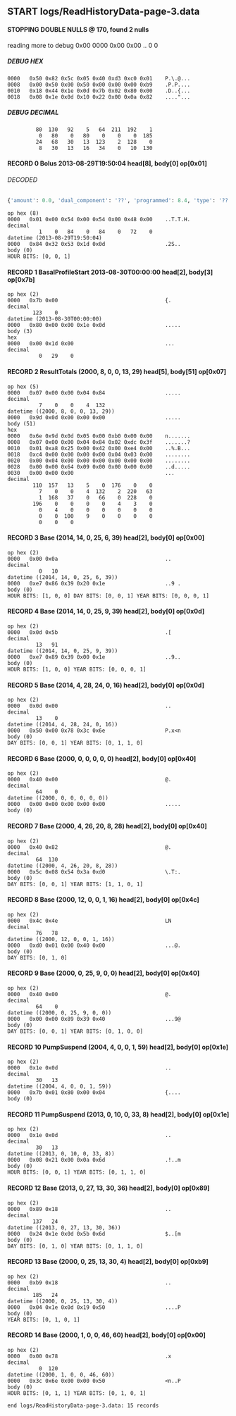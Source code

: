 ## START logs/ReadHistoryData-page-3.data
#### STOPPING DOUBLE NULLS @ 170, found 2 nulls
reading more to debug 0x00
    0000   0x00 0x00                                  ..
              0    0
##### DEBUG HEX
    0000   0x50 0x82 0x5c 0x05 0x40 0xd3 0xc0 0x01    P.\.@...
    0008   0x00 0x50 0x00 0x50 0x00 0x00 0x00 0xb9    .P.P....
    0010   0x18 0x44 0x1e 0x0d 0x7b 0x02 0x80 0x00    .D..{...
    0018   0x08 0x1e 0x0d 0x10 0x22 0x00 0x0a 0x82    ...."...
##### DEBUG DECIMAL
             80  130   92    5   64  211  192    1
              0   80    0   80    0    0    0  185
             24   68   30   13  123    2  128    0
              8   30   13   16   34    0   10  130
#### RECORD 0 Bolus 2013-08-29T19:50:04 head[8], body[0] op[0x01]
###### DECODED
```python
{'amount': 0.0, 'dual_component': '??', 'programmed': 8.4, 'type': '??'}
```
    op hex (8)
    0000   0x01 0x00 0x54 0x00 0x54 0x00 0x48 0x00    ..T.T.H.
    decimal
              1    0   84    0   84    0   72    0
    datetime (2013-08-29T19:50:04)
    0000   0x84 0x32 0x53 0x1d 0x0d                   .2S..
    body (0)
    HOUR BITS: [0, 0, 1]
#### RECORD 1 BasalProfileStart 2013-08-30T00:00:00 head[2], body[3] op[0x7b]

    op hex (2)
    0000   0x7b 0x00                                  {.
    decimal
            123    0
    datetime (2013-08-30T00:00:00)
    0000   0x80 0x00 0x00 0x1e 0x0d                   .....
    body (3)
    hex
    0000   0x00 0x1d 0x00                             ...
    decimal
              0   29    0

#### RECORD 2 ResultTotals (2000, 8, 0, 0, 13, 29) head[5], body[51] op[0x07]

    op hex (5)
    0000   0x07 0x00 0x00 0x04 0x84                   .....
    decimal
              7    0    0    4  132
    datetime ((2000, 8, 0, 0, 13, 29))
    0000   0x9d 0x0d 0x00 0x00 0x00                   .....
    body (51)
    hex
    0000   0x6e 0x9d 0x0d 0x05 0x00 0xb0 0x00 0x00    n.......
    0008   0x07 0x00 0x00 0x04 0x84 0x02 0xdc 0x3f    .......?
    0010   0x01 0xa8 0x25 0x00 0x42 0x00 0xe4 0x00    ..%.B...
    0018   0xc4 0x00 0x00 0x00 0x00 0x04 0x03 0x00    ........
    0020   0x00 0x04 0x00 0x00 0x00 0x00 0x00 0x00    ........
    0028   0x00 0x00 0x64 0x09 0x00 0x00 0x00 0x00    ..d.....
    0030   0x00 0x00 0x00                             ...
    decimal
            110  157   13    5    0  176    0    0
              7    0    0    4  132    2  220   63
              1  168   37    0   66    0  228    0
            196    0    0    0    0    4    3    0
              0    4    0    0    0    0    0    0
              0    0  100    9    0    0    0    0
              0    0    0

#### RECORD 3 Base (2014, 14, 0, 25, 6, 39) head[2], body[0] op[0x00]

    op hex (2)
    0000   0x00 0x0a                                  ..
    decimal
              0   10
    datetime ((2014, 14, 0, 25, 6, 39))
    0000   0xe7 0x86 0x39 0x20 0x1e                   ..9 .
    body (0)
    HOUR BITS: [1, 0, 0] DAY BITS: [0, 0, 1] YEAR BITS: [0, 0, 0, 1]
#### RECORD 4 Base (2014, 14, 0, 25, 9, 39) head[2], body[0] op[0x0d]

    op hex (2)
    0000   0x0d 0x5b                                  .[
    decimal
             13   91
    datetime ((2014, 14, 0, 25, 9, 39))
    0000   0xe7 0x89 0x39 0x00 0x1e                   ..9..
    body (0)
    HOUR BITS: [1, 0, 0] YEAR BITS: [0, 0, 0, 1]
#### RECORD 5 Base (2014, 4, 28, 24, 0, 16) head[2], body[0] op[0x0d]

    op hex (2)
    0000   0x0d 0x00                                  ..
    decimal
             13    0
    datetime ((2014, 4, 28, 24, 0, 16))
    0000   0x50 0x00 0x78 0x3c 0x6e                   P.x<n
    body (0)
    DAY BITS: [0, 0, 1] YEAR BITS: [0, 1, 1, 0]
#### RECORD 6 Base (2000, 0, 0, 0, 0, 0) head[2], body[0] op[0x40]

    op hex (2)
    0000   0x40 0x00                                  @.
    decimal
             64    0
    datetime ((2000, 0, 0, 0, 0, 0))
    0000   0x00 0x00 0x00 0x00 0x00                   .....
    body (0)

#### RECORD 7 Base (2000, 4, 26, 20, 8, 28) head[2], body[0] op[0x40]

    op hex (2)
    0000   0x40 0x82                                  @.
    decimal
             64  130
    datetime ((2000, 4, 26, 20, 8, 28))
    0000   0x5c 0x08 0x54 0x3a 0xd0                   \.T:.
    body (0)
    DAY BITS: [0, 0, 1] YEAR BITS: [1, 1, 0, 1]
#### RECORD 8 Base (2000, 12, 0, 0, 1, 16) head[2], body[0] op[0x4c]

    op hex (2)
    0000   0x4c 0x4e                                  LN
    decimal
             76   78
    datetime ((2000, 12, 0, 0, 1, 16))
    0000   0xd0 0x01 0x00 0x40 0x00                   ...@.
    body (0)
    DAY BITS: [0, 1, 0]
#### RECORD 9 Base (2000, 0, 25, 9, 0, 0) head[2], body[0] op[0x40]

    op hex (2)
    0000   0x40 0x00                                  @.
    decimal
             64    0
    datetime ((2000, 0, 25, 9, 0, 0))
    0000   0x00 0x00 0x89 0x39 0x40                   ...9@
    body (0)
    DAY BITS: [0, 0, 1] YEAR BITS: [0, 1, 0, 0]
#### RECORD 10 PumpSuspend (2004, 4, 0, 0, 1, 59) head[2], body[0] op[0x1e]

    op hex (2)
    0000   0x1e 0x0d                                  ..
    decimal
             30   13
    datetime ((2004, 4, 0, 0, 1, 59))
    0000   0x7b 0x01 0x80 0x00 0x04                   {....
    body (0)

#### RECORD 11 PumpSuspend (2013, 0, 10, 0, 33, 8) head[2], body[0] op[0x1e]

    op hex (2)
    0000   0x1e 0x0d                                  ..
    decimal
             30   13
    datetime ((2013, 0, 10, 0, 33, 8))
    0000   0x08 0x21 0x00 0x0a 0x6d                   .!..m
    body (0)
    HOUR BITS: [0, 0, 1] YEAR BITS: [0, 1, 1, 0]
#### RECORD 12 Base (2013, 0, 27, 13, 30, 36) head[2], body[0] op[0x89]

    op hex (2)
    0000   0x89 0x18                                  ..
    decimal
            137   24
    datetime ((2013, 0, 27, 13, 30, 36))
    0000   0x24 0x1e 0x0d 0x5b 0x6d                   $..[m
    body (0)
    DAY BITS: [0, 1, 0] YEAR BITS: [0, 1, 1, 0]
#### RECORD 13 Base (2000, 0, 25, 13, 30, 4) head[2], body[0] op[0xb9]

    op hex (2)
    0000   0xb9 0x18                                  ..
    decimal
            185   24
    datetime ((2000, 0, 25, 13, 30, 4))
    0000   0x04 0x1e 0x0d 0x19 0x50                   ....P
    body (0)
    YEAR BITS: [0, 1, 0, 1]
#### RECORD 14 Base (2000, 1, 0, 0, 46, 60) head[2], body[0] op[0x00]

    op hex (2)
    0000   0x00 0x78                                  .x
    decimal
              0  120
    datetime ((2000, 1, 0, 0, 46, 60))
    0000   0x3c 0x6e 0x00 0x00 0x50                   <n..P
    body (0)
    HOUR BITS: [0, 1, 1] YEAR BITS: [0, 1, 0, 1]
`end logs/ReadHistoryData-page-3.data: 15 records`
